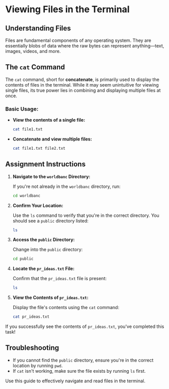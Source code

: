 # Viewing Files in the Terminal

## Understanding Files

Files are fundamental components of any operating system. They are essentially blobs of data where the raw bytes can represent anything—text, images, videos, and more.

## The `cat` Command

The `cat` command, short for **concatenate**, is primarily used to display the contents of files in the terminal. While it may seem unintuitive for viewing single files, its true power lies in combining and displaying multiple files at once.

### Basic Usage:

- **View the contents of a single file:**

  ```bash
  cat file1.txt
  ```

- **Concatenate and view multiple files:**

  ```bash
  cat file1.txt file2.txt
  ```

## Assignment Instructions

1. **Navigate to the `worldbanc` Directory:**

   If you're not already in the `worldbanc` directory, run:

   ```bash
   cd worldbanc
   ```

2. **Confirm Your Location:**

   Use the `ls` command to verify that you're in the correct directory. You should see a `public` directory listed:

   ```bash
   ls
   ```

3. **Access the `public` Directory:**

   Change into the `public` directory:

   ```bash
   cd public
   ```

4. **Locate the `pr_ideas.txt` File:**

   Confirm that the `pr_ideas.txt` file is present:

   ```bash
   ls
   ```

5. **View the Contents of `pr_ideas.txt`:**

   Display the file's contents using the `cat` command:

   ```bash
   cat pr_ideas.txt
   ```

If you successfully see the contents of `pr_ideas.txt`, you've completed this task!

## Troubleshooting

- If you cannot find the `public` directory, ensure you're in the correct location by running `pwd`.
- If `cat` isn't working, make sure the file exists by running `ls` first.

Use this guide to effectively navigate and read files in the terminal.
